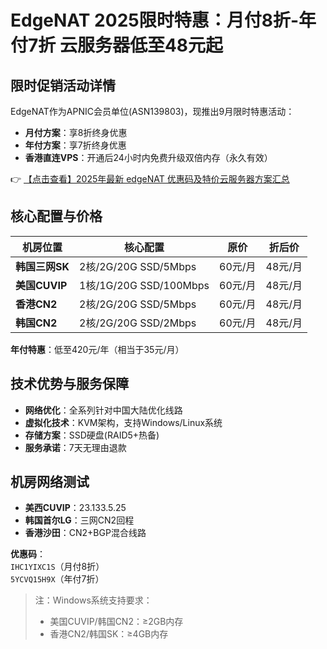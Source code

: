 # EdgeNAT 2025限时特惠：月付8折-年付7折 云服务器低至48元起

## 限时促销活动详情

EdgeNAT作为APNIC会员单位(ASN139803)，现推出9月限时特惠活动：
- **月付方案**：享8折终身优惠
- **年付方案**：享7折终身优惠
- **香港直连VPS**：开通后24小时内免费升级双倍内存（永久有效）

👉 [【点击查看】2025年最新 edgeNAT 优惠码及特价云服务器方案汇总](https://bit.ly/edgenat)

## 核心配置与价格

| 机房位置 | 核心配置 | 原价 | 折后价 |
|---------|---------|------|-------|
| **韩国三网SK** | 2核/2G/20G SSD/5Mbps | 60元/月 | 48元/月 |
| **美国CUVIP** | 1核/1G/20G SSD/100Mbps | 60元/月 | 48元/月 |
| **香港CN2** | 2核/2G/20G SSD/5Mbps | 60元/月 | 48元/月 |
| **韩国CN2** | 2核/2G/20G SSD/2Mbps | 60元/月 | 48元/月 |

**年付特惠**：低至420元/年（相当于35元/月）

## 技术优势与服务保障
- **网络优化**：全系列针对中国大陆优化线路
- **虚拟化技术**：KVM架构，支持Windows/Linux系统
- **存储方案**：SSD硬盘(RAID5+热备)
- **服务承诺**：7天无理由退款

## 机房网络测试
- **美西CUVIP**：23.133.5.25
- **韩国首尔LG**：三网CN2回程
- **香港沙田**：CN2+BGP混合线路

**优惠码**：  
`IHC1YIXC1S`（月付8折）  
`5YCVQ15H9X`（年付7折）

> 注：Windows系统支持要求：  
> - 美国CUVIP/韩国CN2：≥2GB内存  
> - 香港CN2/韩国SK：≥4GB内存